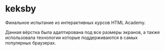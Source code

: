 # keksby
Финальное испытание из интерактивных курсов HTML Academy.

Данная вёрстка была адаптирована под все размеры экранов, а также использовала технологии которые поддерживаются в самых популярных браузерах.

